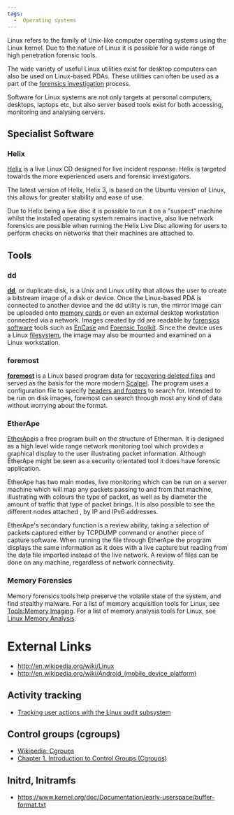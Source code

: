 ```yaml
---
tags:
  -  Operating systems
---
```

Linux refers to the family of Unix-like computer operating systems using
the Linux kernel. Due to the nature of Linux it is possible for a wide
range of high penetration forensic tools.

The wide variety of useful Linux utilities exist for desktop computers
can also be used on Linux-based PDAs. These utilities can often be used
as a part of the [forensics
investigation](forensics_investigation.md) process.

Software for Linux systems are not only targets at personal computers,
desktops, laptops etc, but also server based tools exist for both
accessing, monitoring and analysing servers.

## Specialist Software

### Helix

[Helix](http://www.e-fense.com/h3-enterprise.php) is a live Linux CD
designed for live incident response. Helix is targeted towards the more
experienced users and forensic investigators.

The latest version of Helix, Helix 3, is based on the Ubuntu version of
Linux, this allows for greater stability and ease of use.

Due to Helix being a live disc it is possible to run it on a "suspect"
machine whilst the installed operating system remains inactive, also
live network forensics are possible when running the Helix Live Disc
allowing for users to perform checks on networks that their machines are
attached to.

## Tools

### dd

**[dd](dd.md)**, or duplicate disk, is a Unix and Linux utility
that allows the user to create a bitstream image of a disk or device.
Once the Linux-based PDA is connected to another device and the dd
utility is run, the mirror image can be uploaded onto [memory
cards](memory_card.md) or even an external desktop workstation
connected via a network. Images created by dd are readable by [forensics
software](forensics_software.md) tools such as
[EnCase](encase.md) and [Forensic
Toolkit](forensic_toolkit.md). Since the device uses a Linux
[filesystem](filesystem.md), the image may also be mounted and
examined on a Linux workstation.

### foremost

**[foremost](foremost.md)** is a Linux based program data for
[recovering deleted files](recovering_deleted_data.md) and
served as the basis for the more modern [Scalpel](scalpel.md).
The program uses a configuration file to specify [headers and
footers](file_formats.md) to search for. Intended to be run on
disk images, foremost can search through most any kind of data without
worrying about the format.

### EtherApe

[EtherApe](http://etherape.sourceforge.net/)is a free program built on
the structure of Etherman. It is designed as a high level wide range
network monitoring tool which provides a graphical display to the user
illustrating packet information. Although EtherApe might be seen as a
security orientated tool it does have forensic application.

EtherApe has two main modes, live monitoring which can be run on a
server machine which will map any packets passing to and from that
machine, illustrating with colours the type of packet, as well as by
diameter the amount of traffic that type of packet brings. It is also
possible to see the different nodes attached , by IP and IPv6 addresses.

EtherApe's secondary function is a review ability, taking a selection of
packets captured either by TCPDUMP command or another piece of capture
software. When running the file through EtherApe the program displays
the same information as it does with a live capture but reading from the
data file imported instead of the live network. A review of files can be
done on any machine, regardless of network connectivity.

### Memory Forensics

Memory forensics tools help preserve the volatile state of the system,
and find stealthy malware. For a list of memory acquisition tools for
Linux, see [Tools:Memory Imaging](tools:memory_imaging.md). For
a list of memory analysis tools for Linux, see [Linux Memory
Analysis](linux_memory_analysis.md).

# External Links

- <http://en.wikipedia.org/wiki/Linux>
- <http://en.wikipedia.org/wiki/Android_(mobile_device_platform)>

## Activity tracking

- [Tracking user actions with the Linux audit
  subsystem](http://civilfritz.net/tracking-user-actions-with-the-linux-audit-subsystem/)

## Control groups (cgroups)

- [Wikipedia: Cgroups](http://en.wikipedia.org/wiki/Cgroups)
- [⁠Chapter 1. Introduction to Control Groups
  (Cgroups)](https://access.redhat.com/documentation/en-US/Red_Hat_Enterprise_Linux/6/html/Resource_Management_Guide/ch01.html)

## Initrd, Initramfs

- <https://www.kernel.org/doc/Documentation/early-userspace/buffer-format.txt>


